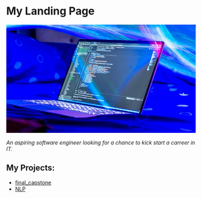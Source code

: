 # My Landing Page


  
<img alt="Background image" src="/image/bg_image.jpg">

*An aspiring software engineer looking for a chance to kick start a carreer in IT.*

## My Projects:
* [final_capstone](https://github.com/4rr0wh34d/final_capstone)
* [NLP](https://github.com/4rr0wh34d/NLP)
<!-- **4rr0wh34d/4rr0wh34d** is a ✨ _special_ ✨ repository because its `README.md` (this file) appears on your GitHub profile.

Here are some ideas to get you started:

▶️ 

- 🔭 I’m currently working on ...
- 🌱 I’m currently learning ...
- 👯 I’m looking to collaborate on ...
- 🤔 I’m looking for help with ...
- 💬 Ask me about ...
- 📫 How to reach me: ...
- 😄 Pronouns: ...
- ⚡ Fun fact: ...
-->
